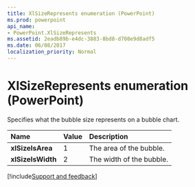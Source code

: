 ```yaml
---
title: XlSizeRepresents enumeration (PowerPoint)
ms.prod: powerpoint
api_name:
- PowerPoint.XlSizeRepresents
ms.assetid: 2eadb89b-e4dc-3883-8bd8-d708e9d8adf5
ms.date: 06/08/2017
localization_priority: Normal
---
```



# XlSizeRepresents enumeration (PowerPoint)

Specifies what the bubble size represents on a bubble chart.



|Name|Value|Description|
|:-----|:-----|:-----|
|**xlSizeIsArea**|1|The area of the bubble.|
|**xlSizeIsWidth**|2|The width of the bubble.|

[!include[Support and feedback](~/includes/feedback-boilerplate.md)]